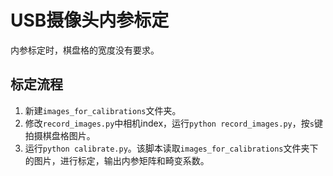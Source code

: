 # USB摄像头内参标定

内参标定时，棋盘格的宽度没有要求。

## 标定流程

1. 新建`images_for_calibrations`文件夹。
2. 修改`record_images.py`中相机index，运行`python record_images.py`，按`s`键拍摄棋盘格图片。
3. 运行`python calibrate.py`。该脚本读取`images_for_calibrations`文件夹下的图片，进行标定，输出内参矩阵和畸变系数。